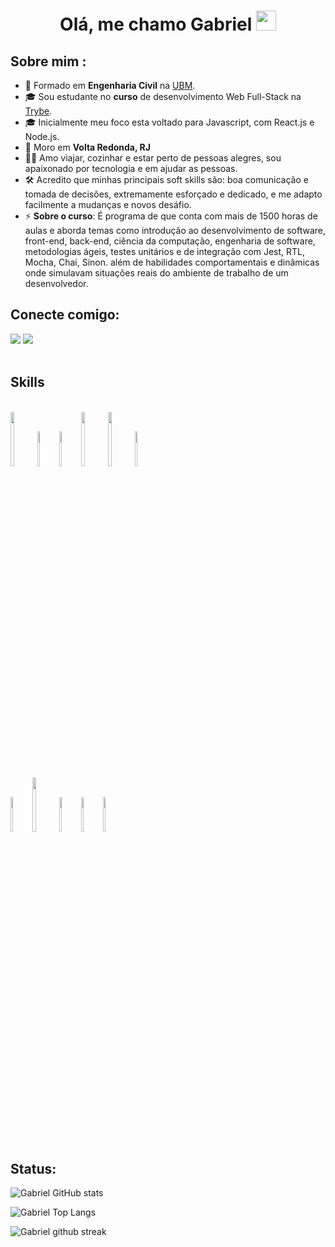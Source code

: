 <h1 align="center">Olá, me chamo Gabriel <img src="https://media.giphy.com/media/hvRJCLFzcasrR4ia7z/giphy.gif" width="32"></h1>


## Sobre mim :

- 🏢 Formado em **Engenharia Civil** na [UBM](https://www.ubm.br/).
- 🎓 Sou estudante no **curso** de desenvolvimento Web Full-Stack na [Trybe](https://www.betrybe.com/).
- 🎓 Inicialmente meu foco esta voltado para Javascript, com React.js e Node.js.
- 🏡 Moro em **Volta Redonda, RJ**
- 🧑‍💻 Amo viajar, cozinhar e estar perto de pessoas alegres, sou apaixonado por tecnologia e em ajudar as pessoas.
- 🛠️ Acredito que minhas principais soft skills são: boa comunicação e tomada de decisões, extremamente esforçado e dedicado, e me adapto facilmente a mudanças e novos desáfio. 
- ⚡ **Sobre o curso**: É programa de que conta com mais de 1500 horas de aulas e aborda temas como introdução ao desenvolvimento de software, front-end, back-end, ciência da computação, engenharia de software, metodologias ágeis, testes unitários e de integração com Jest, RTL, Mocha, Chai, Sinon. além de habilidades comportamentais e dinâmicas onde simulavam situações reais do ambiente de trabalho de um desenvolvedor. 


## Conecte comigo:

<div>      
  <a href="https://www.linkedin.com/in/gabriel-pereira-antunes" target="_blank"><img src="https://img.icons8.com/fluency/48/000000/linkedin.png"            target="_blank"></a>  
  <a href="mailto:gabrielja2antunes@gmail.com"><img src="https://img.icons8.com/fluency/48/000000/apple-mail.png" target="_blank"></a>     
<div>
<br/>
   
 
## Skills
   
<div style="display: inline-block"><br/>
   <img width="15%" src="https://www.vectorlogo.zone/logos/javascript/javascript-ar21.svg">
   <img width="12%" src="https://www.vectorlogo.zone/logos/reactjs/reactjs-ar21.svg">
   <img width="12%" src="https://www.vectorlogo.zone/logos/mysql/mysql-ar21.svg">
   <img width="15%" src="https://www.vectorlogo.zone/logos/mongodb/mongodb-ar21.svg">
   <img width="15%" src="https://www.vectorlogo.zone/logos/docker/docker-ar21.svg">  
   <img width="12%" src="https://www.vectorlogo.zone/logos/nodejs/nodejs-ar21.svg">
   <img width="12%" src="https://www.vectorlogo.zone/logos/expressjs/expressjs-ar21.svg">
   <img width="15%" src="https://www.vectorlogo.zone/logos/npmjs/npmjs-ar21.svg">
   <img width="12%" src="https://www.vectorlogo.zone/logos/jestjsio/jestjsio-ar21.svg">
   <img width="12%" src="https://www.vectorlogo.zone/logos/mochajs/mochajs-ar21.svg">
   <img width="12%" src="https://www.vectorlogo.zone/logos/chaijs/chaijs-ar21.svg">
<div>
 

 ## Status:
   
![Gabriel GitHub stats](https://github-readme-stats.vercel.app/api?username=Gabrielja2&theme=blue-green)
   
![Gabriel Top Langs](https://github-readme-stats.vercel.app/api/top-langs/?username=Gabrielja2&theme=blue-green)
   
![Gabriel github streak](https://github-readme-streak-stats.herokuapp.com/?user=Gabrielja2&theme=blue-green)

